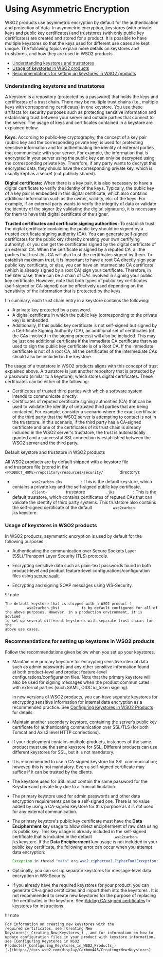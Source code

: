 # Using Asymmetric Encryption

WSO2 products use asymmetric encryption by default for the
authentication and protection of data. In asymmetric encryption,
keystores (with private keys and public key certificates) and
truststores (with only public key certificates) are created and stored
for a product. It is possible to have multiple keystores so that the
keys used for different use cases are kept unique. The following topics
explain more details on keystores and truststores, and how they are used
in WSO2 products.

-   [Understanding keystores and
    truststores](#UsingAsymmetricEncryption-Understandingkeystoresandtruststores)
-   [Usage of keystores in WSO2
    products](#UsingAsymmetricEncryption-setting_up_keystoresUsageofkeystoresinWSO2products)
-   [Recommendations for setting up keystores in WSO2
    products](#UsingAsymmetricEncryption-recommendationsRecommendationsforsettingupkeystoresinWSO2products)

### Understanding keystores and truststores

A keystore is a repository (protected by a password) that holds the keys
and certificates of a trust chain. There may be multiple trust chains
(i.e., multiple keys with corresponding certificates) in one keystore.
You use these artifacts for security purposes such as protecting
sensitive information and establishing trust between your server and
outside parties that connect to the server. The usage of keys and
certificates contained in a keystore are explained below.

**Keys:** According to public-key cryptography, the concept of a key
pair (public key and the corresponding private key) is used for
protecting sensitive information and for authenticating the identity of
external parties that communicate with your server. For example, the
information that is encrypted in your server using the public key can
only be decrypted using the corresponding private key. Therefore, if any
party wants to decrypt this encrypted data, they should have the
corresponding private key, which is usually kept as a secret (not
publicly shared).

**Digital certificate:** When there is a key pair, it is also necessary
to have a digital certificate to verify the identity of the keys.
Typically, the public key of a key pair is embedded in this digital
certificate, which also contains additional information such as the
owner, validity, etc. of the keys. For example, if an external party
wants to verify the integrity of data or validate the identity of the
signer (by validating the digital signature), it is necessary for them
to have this digital certificate of the signer.

**Trusted certificates and certificate signing authorities:** To
establish trust, the digital certificate containing the public key
should be signed by a trusted certificate signing authority (CA). You
can generate self-signed certificates for the public key (thereby
creating your own certifying authority), or you can get the certificates
signed by the digital certificate of an external CA. When the
certificate is signed by a reputed CA, all the parties that trust this
CA will also trust the certificates signed by them. To establish maximum
trust, it is important to have a root CA directly sign your public key
certificate, or else, you can have an intermediate CA certificate (which
is already signed by a root CA) sign your certificate. Therefore, in the
later case, there can be a chain of CAs involved in signing your public
key certificate. However, note that both types of public key
certificates (self-signed or CA-signed) can be effectively used
depending on the sensitivity of the information that is protected by the
keys.

I n summary, each trust chain entry in a keystore contains the
following:

-   A private key protected by a password.
-   A digital certificate in which the public key (corresponding to the
    private key) is embedded.
-   Additionally, If this public key certificate is not self-signed but
    signed by a Certificate Signing Authority (CA), an additional set of
    certificates (of the CAs involved in the signing process) will also
    be included. This may be just one additional certificate if the
    immediate CA certificate that was used to sign the public key
    certificate is of a Root CA. If the immediate certificate is not of
    a root CA, all the certificates of the intermediate CAs should also
    be included in the keystore.  

The usage of a truststore in WSO2 products aligns with this concept of
trust explained above. A truststore is just another repository that is
protected by a password (similar to a keystore), which stores digital
certificates. These certificates can be either of the following:

-   Certificates of trusted third parties with which a software system
    intends to communicate directly.
-   Certificates of reputed certificate signing authorities (CA) that
    can be used to validate the identity of untrusted third parties that
    are being contacted. For example, consider a scenario where the
    exact certificate of the third party that the WSO2 server is
    attempting to contact is not in the truststore. In this scenario, if
    the third party has a CA-signed certificate and one of the
    certificates of its trust chain is already included in the WSO2
    server's truststore, the trust is automatically granted and a
    successful SSL connection is established between the WSO2 server and
    the third party.

Default keystore and truststore in WSO2 products

All WSO2 products are by default shipped with a keystore file
and truststore file (stored in the
`         <PRODUCT_HOME>/repository/resources/security/        `
directory):

-   `          wso2carbon.jks         ` : This is the default keystore,
    which contains a private key and the self-signed public key
    certificate.
-   `          client-         ` truststore `          .jks         ` :
    This is the default truststore, which contains certificates of
    reputed CAs that can validate the identity of third party systems.
    This truststore also contains the self-signed certificate of the
    default `          wso2carbon.         ` jks keystore.

### Usage of keystores in WSO2 products

In WSO2 products, asymmetric encryption is used by default for the
following purposes:

-   Authenticating the communication over Secure Sockets Layer
    (SSL)/Transport Layer Security (TLS) protocols.
-   Encrypting sensitive data such as plain-text passwords found in both
    product-level and product feature-level configurations/configuration
    files using [secure vault](_Carbon_Secure_Vault_Implementation_).

-   Encrypting and signing SOAP messages using WS-Security.

!!! note
    
    The default keystore that is shipped with a WSO2 product (
    `         wso2carbon.jks)        ` is by default configured for all of
    the above purposes. However, in a production environment, it is advised
    to set up several different keystores with separate trust chains for the
    above use cases.
    

### Recommendations for setting up keystores in WSO2 products

Follow the recommendations given below when you set up your keystores.

-   Maintain one primary keystore for encrypting sensitive internal data
    such as admin passwords and any other sensitive information found
    at both product-level and product feature-level
    configurations/configuration files. Note that the primary
    keystore will also be used for signing messages when the product
    communicates with external parties (such SAML, OIDC id\_token
    signing).

    In new versions of WSO2 products, you can have separate keystores
    for encrypting sensitive information for internal data encryption as
    a recommended practice. See [Configuring Keystores in WSO2
    Products](_Configuring_Keystores_in_WSO2_Products_) for details.

-   Maintain another secondary keystore, containing the server’s public
    key certificate for authenticating communication over SSL/TLS (for
    both Tomcat and Axis2 level HTTP connections).

-   If your deployment contains multiple products, instances of the same
    product must use the same keystore for SSL. Different products can
    use different keystores for SSL, but it is not mandatory.

-   It is recommended to use a CA-signed keystore for SSL communication;
    however, this is not mandatory. Even a self-signed certificate may
    suffice if it can be trusted by the clients.

-   The keystore used for SSL must contain the same password for the
    Keystore and private key due to a Tomcat limitation.

-   The primary keystore used for admin passwords and other data
    encryption requirements can be a self-signed one. There is no value
    added by using a CA-signed keystore for this purpose as it is not
    used for any external communication.

-   The primary keystore's public key certificate must have the **Data
    Encipherment** key usage to allow direct encipherment of raw data
    using its public key. This key usage is already included in the
    self-signed certificate that is included in the default
    `           wso2carbon.          ` jks keystore. If the **Data
    Encipherment** key usage is not included in your public key
    certificate, the following error can occur when you attempt data
    encryption:  

    ``` java
    Exception in thread "main" org.wso2.ciphertool.CipherToolException: Error initializing Cipher at org.wso2.ciphertool.CipherTool.handleException(CipherTool.java:861) at org.wso2.ciphertool.CipherTool.initCipher(CipherTool.java:202) at org.wso2.ciphertool.CipherTool.main(CipherTool.java:80) Caused by: java.security.InvalidKeyException: Wrong key usage at javax.crypto.Cipher.init(DashoA13..) at javax.crypto.Cipher.init(DashoA13..) at org.wso2.ciphertool.CipherTool.initCipher(CipherTool.java:200)... 1 more
    ```

-   Optionally, you can set up separate keystores for message-level data
    encryption in WS-Security.

-   If you already have the required keystores for your product, you can
    generate CA-signed certificates and import them into the keystores .
    It is not recommended to create new keystores for the purpose of
    replacing the certificates in the keystore. See [Adding CA-signed
    certificates](Creating-New-Keystores_53125463.html#CreatingNewKeystores-ca_certificate)
    to keystores for instructions.

!!! note
    
    For information on creating new keystores with the
    required certificates, see [Creating New
    Keystores](_Creating_New_Keystores_) , and for information on how to
    update configuration files in your product with keystore information,
    see [Configuring Keystores in WSO2
    Products](_Configuring_Keystores_in_WSO2_Products_)
    [.](https://docs.wso2.com/display/Carbon443/Creating+New+Keystores)
    
